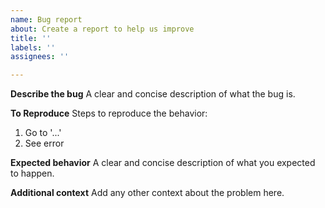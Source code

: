 ```yaml
---
name: Bug report
about: Create a report to help us improve
title: ''
labels: ''
assignees: ''

---
```


**Describe the bug**
A clear and concise description of what the bug is.

**To Reproduce**
Steps to reproduce the behavior:
1. Go to '...'
4. See error

**Expected behavior**
A clear and concise description of what you expected to happen.

**Additional context**
Add any other context about the problem here.
